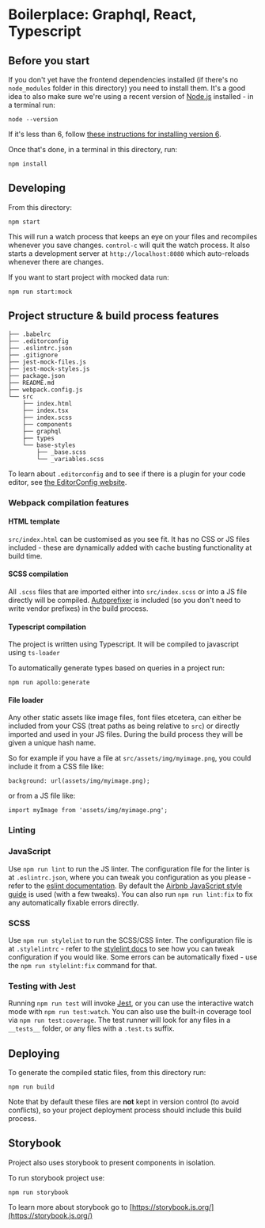 # Boilerplace: Graphql, React, Typescript

## Before you start

If you don't yet have the frontend dependencies installed (if there's no
`node_modules` folder in this directory) you need to install them. It's a good
idea to also make sure we're using a recent version of
[Node.js](https://nodejs.org/en/) installed - in a terminal run:

```
node --version
```

If it's less than 6, follow [these instructions for installing version 6](https://nodejs.org/en/download/package-manager/#debian-and-ubuntu-based-linux-distributions).

Once that's done, in a terminal in this directory, run:

```
npm install
```

## Developing

From this directory:

```
npm start
```

This will run a watch process that keeps an eye on your files and recompiles
whenever you save changes. `control-c` will quit the watch process. It also
starts a development server at `http://localhost:8080` which auto-reloads
whenever there are changes.

If you want to start project with mocked data run:

```
npm run start:mock
```

## Project structure & build process features

```
├── .babelrc
├── .editorconfig
├── .eslintrc.json
├── .gitignore
├── jest-mock-files.js
├── jest-mock-styles.js
├── package.json
├── README.md
├── webpack.config.js
└── src
    ├── index.html
    ├── index.tsx
    ├── index.scss
    ├── components
    ├── graphql
    ├── types
    └── base-styles
        ├── _base.scss
        └── _variables.scss
```

To learn about `.editorconfig` and to see if there is a plugin for your code
editor, see [the EditorConfig website](http://editorconfig.org/).

### Webpack compilation features

#### HTML template

`src/index.html` can be customised as you see fit. It has no CSS
or JS files included - these are dynamically added with cache busting
functionality at build time.

#### SCSS compilation

All `.scss` files that are imported either into `src/index.scss`
or into a JS file directly will be compiled.
[Autoprefixer](https://github.com/postcss/autoprefixer#autoprefixer-) is
included (so you don't need to write vendor prefixes) in the build process.

#### Typescript compilation

The project is written using Typescript.
It will be compiled to javascript using `ts-loader`

To automatically generate types based on queries in a project run:

```
npm run apollo:generate
```

#### File loader

Any other static assets like image files, font files etcetera, can either be
included from your CSS (treat paths as being relative to `src`)
or directly imported and used in your JS files. During the build process they
will be given a unique hash name.

So for example if you have a file at `src/assets/img/myimage.png`, you could include it from a CSS file like:

```
background: url(assets/img/myimage.png);
```

or from a JS file like:

```
import myImage from 'assets/img/myimage.png';
```

### Linting

### JavaScript

Use `npm run lint` to run the JS linter. The configuration file for the linter
is at `.eslintrc.json`, where you can tweak you configuration as you please -
refer to the [eslint
documentation](https://eslint.org/docs/user-guide/configuring). By default the
[Airbnb JavaScript style guide](https://github.com/airbnb/javascript) is used
(with a few tweaks). You can also run `npm run lint:fix` to fix any
automatically fixable errors directly.

### SCSS

Use `npm run stylelint` to run the SCSS/CSS linter. The configuration file is at
`.stylelintrc` - refer to the [stylelint docs](https://stylelint.io/) to see how
you can tweak configuration if you would like. Some errors can be automatically
fixed - use the `npm run stylelint:fix` command for that.

### Testing with Jest

Running `npm run test` will invoke [Jest](https://facebook.github.io/jest/), or you can
use the interactive watch mode with `npm run test:watch`. You can also use the
built-in coverage tool via `npm run test:coverage`. The test runner will look
for any files in a `__tests__` folder, or any files with a `.test.ts` suffix.

## Deploying

To generate the compiled static files, from this directory run:

```
npm run build
```

Note that by default these files are **not** kept in version control (to avoid
conflicts), so your project deployment process should include this build
process.

## Storybook

Project also uses storybook to present components in isolation.

To run storybook project use:

```
npm run storybook
```

To learn more about storybook go to [https://storybook.js.org/](https://storybook.js.org/)
